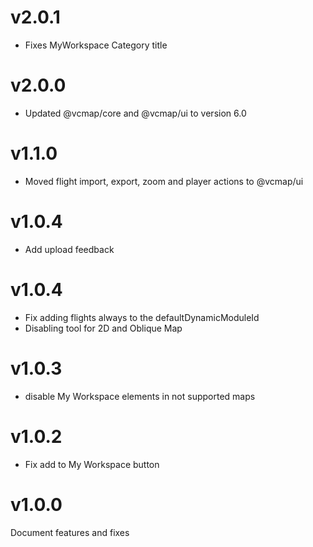 # v2.0.1

- Fixes MyWorkspace Category title

# v2.0.0

- Updated @vcmap/core and @vcmap/ui to version 6.0

# v1.1.0

- Moved flight import, export, zoom and player actions to @vcmap/ui

# v1.0.4

- Add upload feedback

# v1.0.4

- Fix adding flights always to the defaultDynamicModuleId
- Disabling tool for 2D and Oblique Map

# v1.0.3

- disable My Workspace elements in not supported maps

# v1.0.2

- Fix add to My Workspace button

# v1.0.0

Document features and fixes
